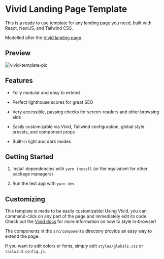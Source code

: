 # Vivid Landing Page Template

This is a ready to use template for any landing page you need, built with React, NextJS, and Tailwind CSS. 

Modelled after the [Vivid landing page](https://vivid.lol).

## Preview

![vivid-template-pic](https://user-images.githubusercontent.com/62365335/202585708-82c27ea9-85fc-491f-b991-d4005651b0c2.png)


## Features

- Fully modular and easy to extend

- Perfect lighthouse scores for great SEO

- Very accessible, passing checks for screen-readers and other browsing aids

- Easily customizable via Vivid, Tailwind configuration, global style presets, and component props

- Built-in light and dark modes

## Getting Started

1. Install dependencies with `yarn install` (or the equivalent for other package managers)

2. Run the test app with `yarn dev`

## Customizing

This template is made to be easily customizable! Using Vivid, you can command-click on any part of the page and immediately edit its code. Check out the [Vivid docs](https://docs.vivid.lol) for more information on how to style in-browser!

The components in the `src/components` directory provide an easy way to extend the page.

If you want to edit colors or fonts, simply edit `styles/globals.css` or `tailwind.config.js`.
